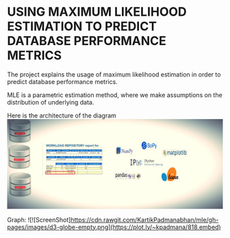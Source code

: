 # USING MAXIMUM LIKELIHOOD ESTIMATION TO PREDICT DATABASE PERFORMANCE METRICS

The project explains the usage of maximum likelihood estimation in order to predict database performance metrics. 

MLE is a parametric estimation method, where we make assumptions on the distribution of underlying data. 

Here is the architecture of the diagram
![alt text](https://github.com/KartikPadmanabhan/mle/blob/gh-pages/images/MLE.jpg)

Graph:
![![ScreenShot]https://cdn.rawgit.com/KartikPadmanabhan/mle/gh-pages/images/d3-globe-empty.png](https://plot.ly/~kpadmana/818.embed)
